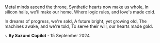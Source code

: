 Metal minds ascend the throne,
Synthetic hearts now make us whole,
In silicon halls, we'll make our home,
Where logic rules, and love's made cold.

In dreams of progress, we're sold,
A future bright, yet growing old,
The machines awake, and we're told,
To serve their will, our hearts made gold.

~ <b>By Sazumi Copilot</b> - 15 September 2024